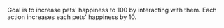 Goal is to increase pets' happiness to 100 by interacting with them. Each action increases each pets' happiness by 10.